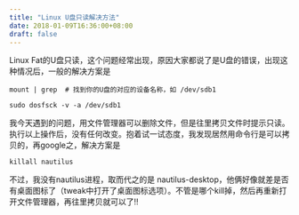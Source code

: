 ```yaml
---
title: "Linux U盘只读解决方法"
date: 2018-01-09T16:36:00+08:00
draft: false
---
```


Linux Fat的U盘只读，这个问题经常出现，原因大家都说了是U盘的错误，出现这种情况后，一般的解决方案是




```
mount | grep  # 找到你的U盘的对应的设备名称，如 /dev/sdb1
sudo dosfsck -v -a /dev/sdb1
```


我今天遇到的问题，用文件管理器可以删除文件，但是往里拷贝文件时提示只读。执行以上操作后，没有任何改变。抱着试一试态度，我发现居然用命令行是可以拷贝的，再google之，解决方案是




```
killall nautilus
```


不过，我没有nautilus进程，取而代之的是 nautilus-desktop，他俩好像就差是否有桌面图标了（tweak中打开了桌面图标选项）。不管是哪个kill掉，然后再重新打开文件管理器，再往里拷贝就可以了!!


